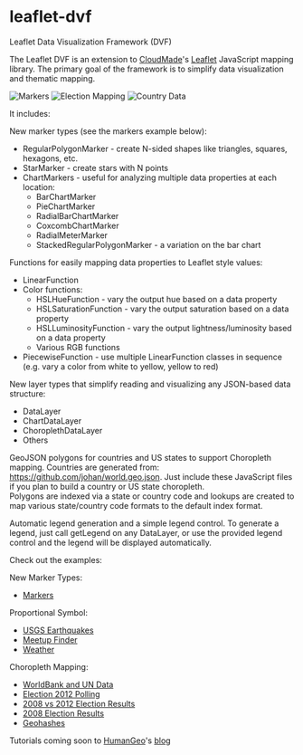 leaflet-dvf
===========

Leaflet Data Visualization Framework (DVF)

The Leaflet DVF is an extension to [CloudMade][]'s [Leaflet][] JavaScript mapping library.
The primary goal of the framework is to simplify data visualization and thematic mapping.

![Markers](http://humangeo.github.com/images/markers.png "Markers")
![Election Mapping](http://humangeo.github.com/images/electionmapping.png "Election Mapping")
![Country Data](http://humangeo.github.com/images/countrydata.png "Country Data")

It includes:

New marker types (see the markers example below):

* RegularPolygonMarker - create N-sided shapes like triangles, squares, hexagons, etc.
* StarMarker - create stars with N points
* ChartMarkers - useful for analyzing multiple data properties at each location:
	* BarChartMarker
	* PieChartMarker
	* RadialBarChartMarker
	* CoxcombChartMarker
	* RadialMeterMarker
	* StackedRegularPolygonMarker - a variation on the bar chart

Functions for easily mapping data properties to Leaflet style values:

* LinearFunction
* Color functions:
	* HSLHueFunction - vary the output hue based on a data property
	* HSLSaturationFunction - vary the output saturation based on a data property
	* HSLLuminosityFunction - vary the output lightness/luminosity based on a data property
	* Various RGB functions
* PiecewiseFunction - use multiple LinearFunction classes in sequence (e.g. vary a color from white to yellow, yellow to red)

New layer types that simplify reading and visualizing any JSON-based data structure:

* DataLayer
* ChartDataLayer
* ChoroplethDataLayer
* Others

GeoJSON polygons for countries and US states to support Choropleth mapping.  Countries are generated from:  https://github.com/johan/world.geo.json.
Just include these JavaScript files if you plan to build a country or US state choropleth.  
Polygons are indexed via a state or country code and lookups are created to map various state/country code formats to the default index format.

Automatic legend generation and a simple legend control.
To generate a legend, just call getLegend on any DataLayer, or use the provided legend control and the legend will be displayed automatically.

Check out the examples:

New Marker Types:
* [Markers](http://humangeo.github.com/leaflet-dvf/examples/html/markers.html)

Proportional Symbol:
* [USGS Earthquakes](http://humangeo.github.com/leaflet-dvf/examples/html/earthquakes.html)
* [Meetup Finder](http://humangeo.github.com/leaflet-dvf/examples/html/meetups.html)
* [Weather](http://humangeo.github.com/leaflet-dvf/examples/html/weather.html)

Choropleth Mapping:
* [WorldBank and UN Data](http://humangeo.github.com/leaflet-dvf/examples/html/incomelevels.html)
* [Election 2012 Polling](http://humangeo.github.com/leaflet-dvf/examples/html/election2012.html)
* [2008 vs 2012 Election Results](http://humangeo.github.com/leaflet-dvf/examples/html/election2012results.html)
* [2008 Election Results](http://humangeo.github.com/leaflet-dvf/examples/html/uselectiondata.html)
* [Geohashes](http://humangeo.github.com/leaflet-dvf/examples/html/geohashes.html)

Tutorials coming soon to [HumanGeo](http://www.thehumangeo.com/)'s [blog](http://blog.thehumangeo.com)

[CloudMade]: http://www.cloudmade.com
[Leaflet]: http://leafletjs.com